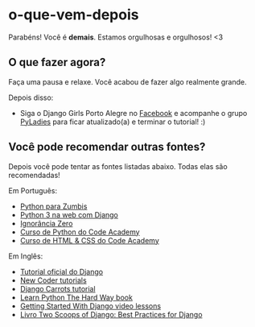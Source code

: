 # o-que-vem-depois

Parabéns! Você é **demais**. Estamos orgulhosas e orgulhosos! &lt;3

## O que fazer agora?

Faça uma pausa e relaxe. Você acabou de fazer algo realmente grande.

Depois disso:

* Siga o Django Girls Porto Alegre no [Facebook](https://pt-br.facebook.com/djangogirlspoa/) e acompanhe o grupo [PyLadies](https://pt-br.facebook.com/PoaPyladies/) para ficar atualizado\(a\) e terminar o tutorial! :\)

## Você pode recomendar outras fontes?

Depois você pode tentar as fontes listadas abaixo. Todas elas são recomendadas!

Em Português:

* [Python para Zumbis](https://www.youtube.com/playlist?list=PLUukMN0DTKCtbzhbYe2jdF4cr8MOWClXc)
* [Python 3 na web com Django](https://www.udemy.com/python-3-na-web-com-django-basico-intermediario/)
* [Ignorância Zero](https://www.youtube.com/playlist?list=PLfCKf0-awunOu2WyLe2pSD2fXUo795xRe)
* [Curso de Python do Code Academy](https://www.codecademy.com/pt-BR/tracks/python)
* [Curso de HTML & CSS do Code Academy](https://www.codecademy.com/pt-BR/tracks/web)

Em Inglês:

* [Tutorial oficial do Django](https://docs.djangoproject.com/en/1.8/intro/tutorial01/)
* [New Coder tutorials](http://newcoder.io/tutorials/)
* [Django Carrots tutorial](https://github.com/ggcarrots/django-carrots/)
* [Learn Python The Hard Way book](http://learnpythonthehardway.org/book/)
* [Getting Started With Django video lessons](http://www.gettingstartedwithdjango.com/)
* [Livro Two Scoops of Django: Best Practices for Django](https://twoscoopspress.org/products/two-scoops-of-django-1-8)

